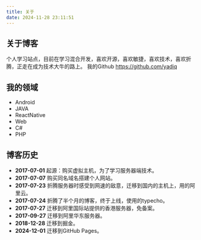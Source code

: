 ```yaml
---
title: 关于
date: 2024-11-28 23:11:51
---
```


## 关于博客
个人学习站点，目前在学习混合开发，喜欢开源，喜欢敏捷，喜欢技术，喜欢折腾，正走在成为技术大牛的路上。
我的Github https://github.com/yadiq

## 我的领域
- Android
- JAVA
- ReactNative
- Web
- C#
- PHP

## 博客历史
 - **2017-07-01**
    起源：购买虚拟主机，为了学习服务器端技术。
 - **2017-07-07**
    购买同名域名搭建个人网站。
 - **2017-07-23**
    折腾服务器时感受到网速的敌意，迁移到国内的主机上，用的阿里云。
 - **2017-07-24**
    折腾了半个月的博客，终于上线，使用的typecho。
 - **2017-07-27**
    迁移到阿里国际站提供的香港服务器，免备案。
 - **2017-09-27**
    迁移到阿里华东服务器。
 - **2018-12-28**
    迁移到掘金。
 - **2024-12-01**
    迁移到GitHub Pages。